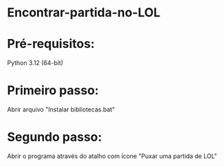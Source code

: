 # Encontrar-partida-no-LOL

# Pré-requisitos:
Python 3.12 (64-bit)

# Primeiro passo:
Abrir arquivo "Instalar bibliotecas.bat"

# Segundo passo:
Abrir o programa através do atalho com ícone "Puxar uma partida de LOL"
